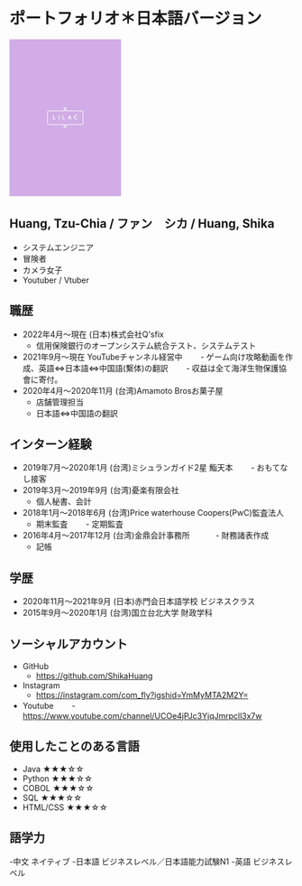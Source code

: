 # ポートフォリオ＊日本語バージョン

![lilac](./LILAC.png)

## Huang, Tzu-Chia / ファン　シカ / Huang, Shika

- システムエンジニア
- 冒険者
- カメラ女子
- Youtuber / Vtuber

## 職歴

- 2022年4月～現在 (日本)株式会社Q'sfix
    - 信用保険銀行のオープンシステム統合テスト、システムテスト
- 2021年9月～現在 YouTubeチャンネル経営中
　　- ゲーム向け攻略動画を作成、英語⇔日本語⇔中国語(繫体)の翻訳
　　- 収益は全て海洋生物保護協會に寄付。
- 2020年4月～2020年11月 (台湾)Amamoto Brosお菓子屋
    - 店舗管理担当
    - 日本語⇔中国語の翻訳

## インターン経験

- 2019年7月～2020年1月 (台湾)ミシュランガイド2星 鮨天本
　　- おもてなし接客
- 2019年3月～2019年9月 (台湾)憂楽有限会社
    - 個人秘書、会計
- 2018年1月～2018年6月 (台湾)Price waterhouse Coopers(PwC)監査法人
    - 期末監査
　　- 定期監査
- 2016年4月～2017年12月 (台湾)金鼎会計事務所　
　　- 財務諸表作成
    - 記帳

## 学歴

- 2020年11月～2021年9月 (日本)赤門会日本語学校 ビジネスクラス
- 2015年9月～2020年1月 (台湾)国立台北大学 財政学科

## ソーシャルアカウント

- GitHub
    - https://github.com/ShikaHuang
- Instagram
    - https://instagram.com/com_fly?igshid=YmMyMTA2M2Y=
- Youtube
　　- https://www.youtube.com/channel/UCOe4jPJc3YjqJmrpcll3x7w

## 使用したことのある言語

- Java     ★★★☆☆
- Python   ★★★☆☆
- COBOL    ★★★☆☆
- SQL      ★★★☆☆
- HTML/CSS ★★★☆☆

## 語学力

-中文 ネイティブ
-日本語 ビジネスレベル／日本語能力試験N1
-英語 ビジネスレベル

